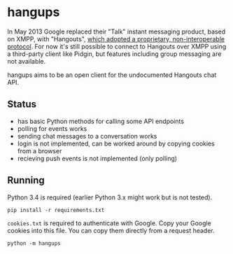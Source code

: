 # hangups

In May 2013 Google replaced their "Talk" instant messaging product, based on
XMPP, with "Hangouts", [which adopted a proprietary, non-interoperable
protocol](https://www.eff.org/deeplinks/2013/05/google-abandons-open-standards-instant-messaging).
For now it's still possible to connect to Hangouts over XMPP using a
third-party client like Pidgin, but features including group messaging are not
available.

hangups aims to be an open client for the undocumented Hangouts chat API.

## Status

* has basic Python methods for calling some API endpoints
* polling for events works
* sending chat messages to a conversation works
* login is not implemented, can be worked around by copying cookies from a
  browser
* recieving push events is not implemented (only polling)

## Running

Python 3.4 is required (earlier Python 3.x might work but is not tested).

```
pip install -r requirements.txt
```

`cookies.txt` is required to authenticate with Google. Copy your Google cookies
into this file. You can copy them directly from a request header.

```
python -m hangups
```
